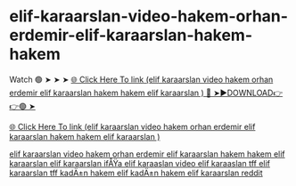 # elif-karaarslan-video-hakem-orhan-erdemir-elif-karaarslan-hakem-hakem

Watch 🟢 ➤ ➤ ➤ <a href="https://nexula.cfd/dsgettd"> 🌐 Click Here To link (elif karaarslan video hakem orhan erdemir elif karaarslan hakem hakem elif karaarslan ) 
🔴 ➤►DOWNLOAD👉👉🟢 ➤

<a href="https://nexula.cfd/dsgettd"> 🌐 Click Here To link (elif karaarslan video hakem orhan erdemir elif karaarslan hakem hakem elif karaarslan ) 

elif karaarslan video hakem orhan erdemir elif karaarslan hakem hakem elif karaarslan elif karaarslan ifÅŸa elif karaaslan video elif karaaslan tff elif karaarslan tff kadÄ±n hakem elif kadÄ±n hakem elif karaarslan reddit
